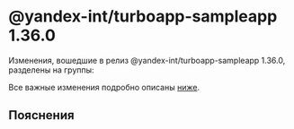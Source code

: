 # @yandex-int/turboapp-sampleapp 1.36.0

<!-- ЧЕЛОВЕЧЕСКОЕ ВСТУПЛЕНИЕ -->

Изменения, вошедшие в релиз @yandex-int/turboapp-sampleapp 1.36.0, разделены на группы:

Все важные изменения подробно описаны [ниже](#Пояснения).

## Пояснения

